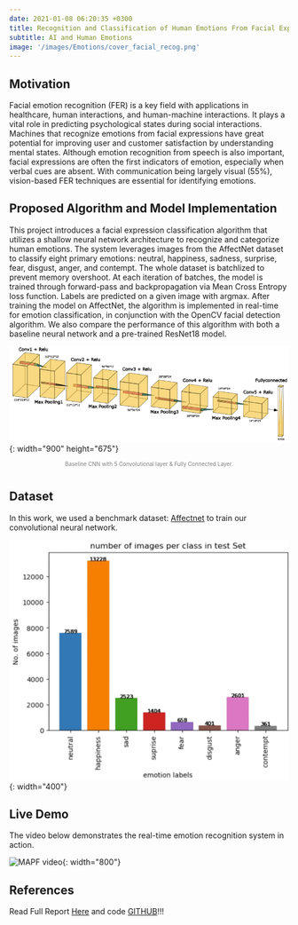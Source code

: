 ```yaml
---
date: 2021-01-08 06:20:35 +0300
title: Recognition and Classification of Human Emotions From Facial Expressions
subtitle: AI and Human Emotions
image: '/images/Emotions/cover_facial_recog.png'
---
```


## Motivation

Facial emotion recognition (FER) is a key field with applications in healthcare, human interactions, and human-machine interactions. It plays a vital role in predicting psychological states during social interactions. Machines that recognize emotions from facial expressions have great potential for improving user and customer satisfaction by understanding mental states. Although emotion recognition from speech is also important, facial expressions are often the first indicators of emotion, especially when verbal cues are absent. With communication being largely visual (55%), vision-based FER techniques are essential for identifying emotions.

## Proposed Algorithm and Model Implementation

This project introduces a facial expression classification algorithm that utilizes a shallow neural network architecture to recognize and categorize human emotions. The system leverages images from the AffectNet dataset to classify eight primary emotions: neutral, happiness, sadness, surprise, fear, disgust, anger, and contempt. The whole dataset is batchlized to prevent memory overshoot. At each iteration of batches, the model is trained through forward-pass and backpropagation via Mean Cross Entropy loss function. Labels are predicted on a given image with argmax. After training the model on AffectNet, the algorithm is implemented in real-time for emotion classification, in conjunction with the OpenCV facial detection algorithm. We also compare the performance of this algorithm with both a baseline neural network and a pre-trained ResNet18 model.

![CNN Model](/images/Emotions/model.png){: width="900" height="675"}
<!-- markdownlint-disable-next-line MD033 -->
<p style="text-align: center; font-size: 0.7em; color: gray; margin-top: 0; margin-bottom: 40px;">Baseline CNN with 5 Convolutional layer & Fully Connected Layer.</p>

## Dataset

In this work, we used a benchmark dataset: [Affectnet](http://mohammadmahoor.com/affectnet/) to train our convolutional neural network.

![MAPF results](/images/Emotions/num_classes_train.png){: width="400"}

## Live Demo

The video below demonstrates the real-time emotion recognition system in action.

<!-- <iframe width="560" height="315" src="https://www.youtube.com/embed/1X2e3e3JN5M" frameborder="0" allow="accelerometer; autoplay; clipboard-write; encrypted-media; gyroscope; picture-in-picture" allowfullscreen></iframe> -->

![MAPF video](/images/Emotions/live_demo.gif){: width="800"}

## References

Read Full Report [Here](/files//24787_Final_Report_Human_Emotion_Classification.pdf) and code [GITHUB](https://github.com/PrakritTyagi/Facial_Emotion_Classifier)!!!
